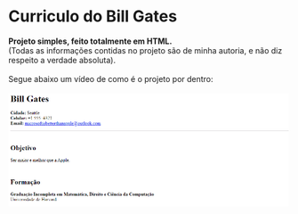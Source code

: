# Curriculo do Bill Gates

**Projeto simples, feito totalmente em HTML.**
<br>
(Todas as informações contidas no projeto são de minha autoria, e não diz respeito a verdade absoluta).
<br>
<br>
Segue abaixo um vídeo de como é o projeto por dentro:
<br>
<br>
<img src="assets/Animação.gif" alt ="Vídeo de apresentação do projeto">
